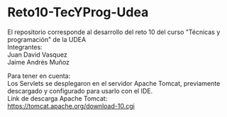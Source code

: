 # Reto10-TecYProg-Udea
El repositorio corresponde al desarrollo del reto 10 del curso "Técnicas y programación" de la UDEA <br>
Integrantes: <br>
Juan David Vasquez <br>
Jaime Andrés Muñoz <br>

Para tener en cuenta: <br>
Los Servlets se desplegaron en el servidor Apache Tomcat, previamente descargado y configurado para usarlo con el IDE.<br>
Link de descarga Apache Tomcat: <br>
https://tomcat.apache.org/download-10.cgi
